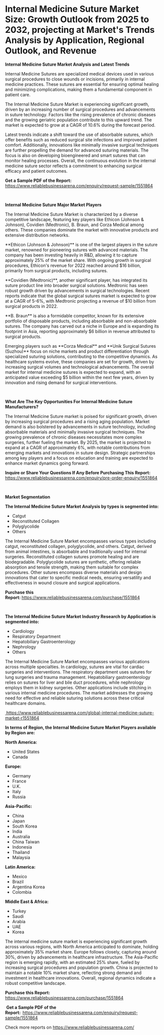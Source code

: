 <p><h1>Internal Medicine Suture Market Size: Growth Outlook from 2025 to 2032, projecting at Market's Trends Analysis by Application, Regional Outlook, and Revenue</h1></p><p><strong>Internal Medicine Suture Market Analysis and Latest Trends</strong></p>
<p><p>Internal Medicine Sutures are specialized medical devices used in various surgical procedures to close wounds or incisions, primarily in internal medicine practices. These sutures are essential for ensuring optimal healing and minimizing complications, making them a fundamental component in patient care.</p><p>The Internal Medicine Suture Market is experiencing significant growth, driven by an increasing number of surgical procedures and advancements in suture technology. Factors like the rising prevalence of chronic diseases and the growing geriatric population contribute to this upward trend. The market is expected to grow at a CAGR of 10.6% during the forecast period. </p><p>Latest trends indicate a shift toward the use of absorbable sutures, which offer benefits such as reduced surgical site infections and improved patient comfort. Additionally, innovations like minimally invasive surgical techniques are further propelling the demand for advanced suturing materials. The focus is also on developing bioengineered and smart sutures that can monitor healing processes. Overall, the continuous evolution in the internal medicine suture sector reflects a commitment to enhancing surgical efficacy and patient outcomes.</p></p>
<p><strong>Get a Sample PDF of the Report:&nbsp;</strong> <a href="https://www.reliablebusinessarena.com/enquiry/request-sample/1551864?utm_campaign=2182&utm_medium=2&utm_source=Github&utm_content=ia&utm_term=04032025&utm_id=internal-medicine-suture">https://www.reliablebusinessarena.com/enquiry/request-sample/1551864</a></p>
<p>&nbsp;</p>
<p><strong>Internal Medicine Suture Major Market Players</strong></p>
<p><p>The Internal Medicine Suture Market is characterized by a diverse competitive landscape, featuring key players like Ethicon (Johnson & Johnson), Covidien (Medtronic), B. Braun, and Corza Medical among others. These companies dominate the market with innovative products and extensive distribution networks. </p><p>**Ethicon (Johnson & Johnson)** is one of the largest players in the suture market, renowned for pioneering sutures with advanced materials. The company has been investing heavily in R&D, allowing it to capture approximately 25% of the market share. With ongoing growth in surgical procedures, Ethicon's revenue for 2022 reached around $16 billion, primarily from surgical products, including sutures.</p><p>**Covidien (Medtronic)**, another significant player, has integrated its suture product line into broader surgical solutions. Medtronic has seen robust growth driven by advancements in surgical technologies. Recent reports indicate that the global surgical sutures market is expected to grow at a CAGR of 5-6%, with Medtronic projecting a revenue of $10 billion from surgical products in 2022.</p><p>**B. Braun** is also a formidable competitor, known for its extensive portfolio of disposable products, including absorbable and non-absorbable sutures. The company has carved out a niche in Europe and is expanding its footprint in Asia, reporting approximately $6 billion in revenue attributed to surgical products.</p><p>Emerging players such as **Corza Medical** and **Unik Surgical Sutures (Suzhou)** focus on niche markets and product differentiation through specialized suturing solutions, contributing to the competitive dynamics. As healthcare systems evolve, these companies are set for growth, driven by increasing surgical volumes and technological advancements. The overall market for internal medicine sutures is expected to expand, with an anticipated value exceeding $5 billion within the next few years, driven by innovation and rising demand for surgical interventions.</p></p>
<p>&nbsp;</p>
<p><strong>What Are The Key Opportunities For Internal Medicine Suture Manufacturers?</strong></p>
<p><p>The Internal Medicine Suture market is poised for significant growth, driven by increasing surgical procedures and a rising aging population. Market demand is also bolstered by advancements in suture technology, including absorbable materials and minimally invasive surgical techniques. The growing prevalence of chronic diseases necessitates more complex surgeries, further fueling the market. By 2025, the market is projected to expand at a CAGR of approximately 6%, with notable contributions from emerging markets and innovations in suture design. Strategic partnerships among key players and a focus on education and training are expected to enhance market dynamics going forward.</p></p>
<p><strong>Inquire or Share Your Questions If Any Before Purchasing This Report:</strong> <a href="https://www.reliablebusinessarena.com/enquiry/pre-order-enquiry/1551864?utm_campaign=2182&utm_medium=2&utm_source=Github&utm_content=ia&utm_term=04032025&utm_id=internal-medicine-suture">https://www.reliablebusinessarena.com/enquiry/pre-order-enquiry/1551864</a></p>
<p>&nbsp;</p>
<p><strong>Market Segmentation</strong></p>
<p><strong>The Internal Medicine Suture Market Analysis by types is segmented into:</strong></p>
<p><ul><li>Catgut</li><li>Reconstituted Collagen</li><li>Polyglycolide</li><li>Others</li></ul></p>
<p><p>The Internal Medicine Suture Market encompasses various types including catgut, reconstituted collagen, polyglycolide, and others. Catgut, derived from animal intestines, is absorbable and traditionally used for internal surgeries. Reconstituted collagen sutures promote healing and are biodegradable. Polyglycolide sutures are synthetic, offering reliable absorption and tensile strength, making them suitable for complex procedures. Other sutures encompass diverse materials and design innovations that cater to specific medical needs, ensuring versatility and effectiveness in wound closure and surgical applications.</p></p>
<p><strong>Purchase this Report:&nbsp;</strong><a href="https://www.reliablebusinessarena.com/purchase/1551864?utm_campaign=2182&utm_medium=2&utm_source=Github&utm_content=ia&utm_term=04032025&utm_id=internal-medicine-suture">https://www.reliablebusinessarena.com/purchase/1551864</a></p>
<p>&nbsp;</p>
<p><strong>The Internal Medicine Suture Market Industry Research by Application is segmented into:</strong></p>
<p><ul><li>Cardiology</li><li>Respiratory Department</li><li>Hepatobiliary Gastroenterology</li><li>Nephrology</li><li>Others</li></ul></p>
<p><p>The Internal Medicine Suture Market encompasses various applications across multiple specialties. In cardiology, sutures are vital for cardiac surgeries and interventions. The respiratory department uses sutures for lung surgeries and trauma management. Hepatobiliary gastroenterology relies on sutures for liver and bile duct procedures, while nephrology employs them in kidney surgeries. Other applications include stitching in various internal medicine procedures. The market addresses the growing need for effective and reliable suturing solutions across these critical healthcare domains.</p></p>
<p><a href="https://www.reliablebusinessarena.com/global-internal-medicine-suture-market-r1551864?utm_campaign=2182&utm_medium=2&utm_source=Github&utm_content=ia&utm_term=04032025&utm_id=internal-medicine-suture">&nbsp;https://www.reliablebusinessarena.com/global-internal-medicine-suture-market-r1551864</a></p>
<p><strong>In terms of Region, the Internal Medicine Suture Market Players available by Region are:</strong></p>
<p>
    <p> <strong> North America: </strong>
        <ul>
            <li>United States</li>
            <li>Canada</li>
        </ul>
        </p> 
    <p> <strong> Europe: </strong>
        <ul>
            <li>Germany</li>
            <li>France</li>
            <li>U.K.</li>
            <li>Italy</li>
            <li>Russia</li>
        </ul>
        </p> 
    <p> <strong> Asia-Pacific: </strong>
        <ul>
            <li>China</li>
            <li>Japan</li>
            <li>South Korea</li>
            <li>India</li>
            <li>Australia</li>
            <li>China Taiwan</li>
            <li>Indonesia</li>
            <li>Thailand</li>
            <li>Malaysia</li>
        </ul>
        </p> 
    <p> <strong> Latin America: </strong>
        <ul>
            <li>Mexico</li>
            <li>Brazil</li>
            <li>Argentina Korea</li>
            <li>Colombia</li>
        </ul>
        </p> 
    <p> <strong> Middle East & Africa: </strong>
        <ul>
            <li>Turkey</li>
            <li>Saudi</li>
            <li>Arabia</li>
            <li>UAE</li>
            <li>Korea</li>
        </ul>
    </p>
    </p>
<p><p>The internal medicine suture market is experiencing significant growth across various regions, with North America anticipated to dominate, holding approximately 35% market share. Europe follows closely, capturing around 30%, driven by advancements in healthcare infrastructure. The Asia-Pacific region is emerging rapidly, with an estimated 25% share, fueled by increasing surgical procedures and population growth. China is projected to maintain a notable 10% market share, reflecting strong demand and investment in healthcare innovations. Overall, regional dynamics indicate a robust competitive landscape.</p></p>
<p><strong>Purchase this Report: </strong><a href="https://www.reliablebusinessarena.com/purchase/1551864?utm_campaign=2182&utm_medium=2&utm_source=Github&utm_content=ia&utm_term=04032025&utm_id=internal-medicine-suture">https://www.reliablebusinessarena.com/purchase/1551864</a></p>
<p>&nbsp;<strong>Get a Sample PDF of the Report:&nbsp;&nbsp;</strong><a href="https://www.reliablebusinessarena.com/enquiry/request-sample/1551864?utm_campaign=2182&utm_medium=2&utm_source=Github&utm_content=ia&utm_term=04032025&utm_id=internal-medicine-suture">https://www.reliablebusinessarena.com/enquiry/request-sample/1551864</a></p>
<p><strong></strong></p>
<p>Check more reports on <a href="https://www.reliablebusinessarena.com/?utm_campaign=2182&utm_medium=2&utm_source=Github&utm_content=ia&utm_term=04032025&utm_id=internal-medicine-suture">https://www.reliablebusinessarena.com/</a></p>